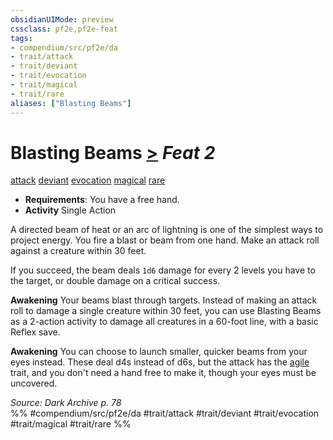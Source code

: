 ```yaml
---
obsidianUIMode: preview
cssclass: pf2e,pf2e-feat
tags:
- compendium/src/pf2e/da
- trait/attack
- trait/deviant
- trait/evocation
- trait/magical
- trait/rare
aliases: ["Blasting Beams"]
---
```

# Blasting Beams  [>](chapter-9-playing-the-game.md#Actions "Single Action") *Feat 2*  
[attack](attack.md "Attack Combat Trait")  [deviant](deviant-da.md "Deviant Action & Ability Trait")  [evocation](evocation.md "Evocation School Trait")  [magical](magical.md "Magical Item Trait")  [rare](rare.md "Rare Rarity Trait")  

- **Requirements**: You have a free hand.
- **Activity** Single Action

A directed beam of heat or an arc of lightning is one of the simplest ways to project energy. You fire a blast or beam from one hand. Make an attack roll against a creature within 30 feet.

If you succeed, the beam deals `1d6` damage for every 2 levels you have to the target, or double damage on a critical success.

**Awakening** Your beams blast through targets. Instead of making an attack roll to damage a single creature within 30 feet, you can use Blasting Beams as a 2-action activity to damage all creatures in a 60-foot line, with a basic Reflex save.

**Awakening** You can choose to launch smaller, quicker beams from your eyes instead. These deal d4s instead of d6s, but the attack has the [agile](agile.md "Agile Weapon Trait") trait, and you don't need a hand free to make it, though your eyes must be uncovered.

*Source: Dark Archive p. 78*  
%% #compendium/src/pf2e/da #trait/attack #trait/deviant #trait/evocation #trait/magical #trait/rare %%